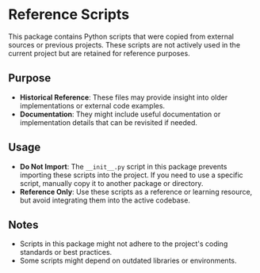 # Reference Scripts

This package contains Python scripts that were copied from external sources or previous projects. These scripts are not actively used in the current project but are retained for reference purposes.

## Purpose
- **Historical Reference**: These files may provide insight into older implementations or external code examples.
- **Documentation**: They might include useful documentation or implementation details that can be revisited if needed.

## Usage
- **Do Not Import**: The `__init__.py` script in this package prevents importing these scripts into the project. If you need to use a specific script, manually copy it to another package or directory.
- **Reference Only**: Use these scripts as a reference or learning resource, but avoid integrating them into the active codebase.

## Notes
- Scripts in this package might not adhere to the project's coding standards or best practices.
- Some scripts might depend on outdated libraries or environments.
